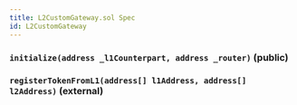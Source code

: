 ```yaml
---
title: L2CustomGateway.sol Spec
id: L2CustomGateway
---
```


### `initialize(address _l1Counterpart, address _router)` (public)

### `registerTokenFromL1(address[] l1Address, address[] l2Address)` (external)
